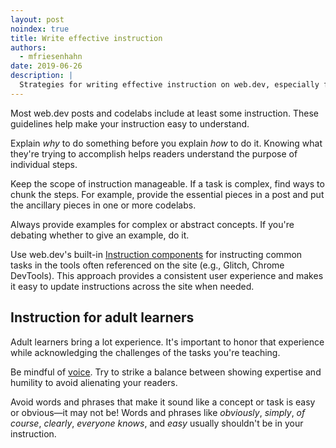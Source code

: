```yaml
---
layout: post
noindex: true
title: Write effective instruction
authors:
  - mfriesenhahn
date: 2019-06-26
description: |
  Strategies for writing effective instruction on web.dev, especially for adult learners.
---
```


Most web.dev posts and codelabs include at least some instruction. These guidelines help make your instruction easy to understand.

Explain _why_ to do something before you explain _how_ to do it. Knowing what they're trying to accomplish helps readers understand the purpose of individual steps.

Keep the scope of instruction manageable. If a task is complex, find ways to chunk the steps. For example, provide the essential pieces in a post and put the ancillary pieces in one or more codelabs.

Always provide examples for complex or abstract concepts. If you're debating whether to give an example, do it.

Use web.dev's built-in [Instruction components](/web-dev-components#instruction) for instructing common tasks in the tools often referenced on the site (e.g., Glitch, Chrome DevTools). This approach provides a consistent user experience and makes it easy to update instructions across the site when needed.

## Instruction for adult learners
Adult learners bring a lot experience. It's important to honor that experience while acknowledging the challenges of the tasks you're teaching.

Be mindful of [voice](/voice). Try to strike a balance between showing expertise and humility to avoid alienating your readers.

Avoid words and phrases that make it sound like a concept or task is easy or obvious—it may not be! Words and phrases like _obviously_, _simply_, _of course_, _clearly_, _everyone knows_, and _easy_ usually shouldn't be in your instruction.

